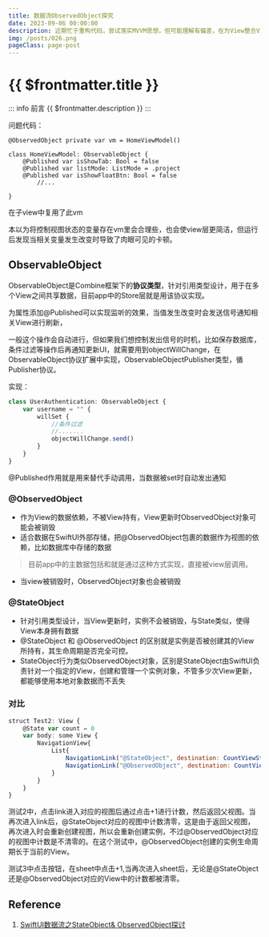 ```yaml
---
title: 数据流ObservedObject探究
date: 2023-09-06 00:00:00
description: 近期忙于重构代码，尝试落实MVVM思想，但可能理解有偏差，在为View整合ViewModel时出现严重卡顿问题，遂研究下ObservedObject和StateObject
img: /posts/026.png
pageClass: page-post
---
```


# {{ $frontmatter.title }} <Badge type="tip" :text="String($frontmatter.date).slice(0,10)" />

::: info 前言
{{ $frontmatter.description }}
:::


问题代码：

```
@ObservedObject private var vm = HomeViewModel()

class HomeViewModel: ObservableObject {
    @Published var isShowTab: Bool = false
    @Published var listMode: ListMode = .project
    @Published var isShowFloatBtn: Bool = false
		//...

}
```
在子view中复用了此vm

本以为将控制视图状态的变量存在vm里会合理些，也会使view层更简洁，但运行后发现当相关变量发生改变时导致了肉眼可见的卡顿。

## ObservableObject

ObservableObject是Combine框架下的**协议类型**，针对引用类型设计，用于在多个View之间共享数据，目前app中的Store层就是用该协议实现。

为属性添加@Published可以实现监听的效果，当值发生改变时会发送信号通知相关View进行刷新，

一般这个操作会自动进行，但如果我们想控制发出信号的时机，比如保存数据库，条件过滤等操作后再通知更新UI，就需要用到objectWillChange，在ObservableObject协议扩展中实现，ObservableObjectPublisher类型，循Publisher协议。

实现：

```jsx
class UserAuthentication: ObservableObject {
    var username = "" {
        willSet {
            //条件过滤
            //.......
            objectWillChange.send()
        }
    }
}
```

@Published作用就是用来替代手动调用，当数据被set时自动发出通知

### ****@ObservedObject****

- 作为View的数据依赖，不被View持有，View更新时ObservedObject对象可能会被销毁
- 适合数据在SwiftUI外部存储，把@ObservedObject包裹的数据作为视图的依赖，比如数据库中存储的数据

> 目前app中的主数据包括和就是通过这种方式实现，直接被view层调用。
> 
- 当view被销毁时，ObservedObject对象也会被销毁

### ****@StateObject****

- 针对引用类型设计，当View更新时，实例不会被销毁，与State类似，使得View本身拥有数据
- @StateObject 和 @ObservedObject 的区别就是实例是否被创建其的View所持有，其生命周期是否完全可控。
- StateObject行为类似ObservedObject对象，区别是StateObject由SwiftUI负责针对一个指定的View，创建和管理一个实例对象，不管多少次View更新，都能够使用本地对象数据而不丢失

### 对比

```jsx
struct Test2: View {
    @State var count = 0
    var body: some View {
        NavigationView{
            List{
                NavigationLink("@StateObject", destination: CountViewState())
                NavigationLink("@ObservedObject", destination: CountViewObserved())
            }
        }
    }
}
```

测试2中，点击link进入对应的视图后通过点击+1进行计数，然后返回父视图。当再次进入link后，@StateObject对应的视图中计数清零，这是由于返回父视图，再次进入时会重新创建视图，所以会重新创建实例，不过@ObservedObject对应的视图中计数是不清零的。在这个测试中，@ObservedObject创建的实例生命周期长于当前的View。

测试3中点击按钮，在sheet中点击+1,当再次进入sheet后，无论是@StateObject还是@ObservedObject对应的View中的计数都被清零。

## Reference

1. [SwiftUI数据流之StateObject& ObservedObject探讨](https://zhuanlan.zhihu.com/p/349079593#:~:text=%E7%9B%B8%E5%90%8C%E7%82%B9%EF%BC%9A%20StateObject%E8%BF%99%E4%B8%AApropertyWrapper%E4%B9%9F%E6%9C%89%E4%B8%80%E4%B8%AA%E8%8C%83%E5%9E%8B%E5%8F%82%E6%95%B0ObjectType%EF%BC%8C%E8%BF%99%E4%B8%AA%E5%8F%82%E6%95%B0%E9%81%B5%E5%BE%AAObservableObject%E5%8D%8F%E8%AE%AE%EF%BC%8C%E8%BF%99%E4%B8%8EObservedObject%E6%98%AF%E5%AE%8C%E5%85%A8%E4%B8%80%E8%87%B4%E7%9A%84%EF%BC%9B%20%E4%B8%A4%E4%B8%AAObject%E9%83%BD%E6%9C%89%E7%9B%B8%E5%90%8C%E7%9A%84%E6%8A%95%E5%BD%B1%E5%B1%9E%E6%80%A7projectedValue%EF%BC%8C%E7%B1%BB%E5%9E%8B%E9%83%BD%E6%98%AF%E5%9C%A8ObservedObject%E4%B8%AD%E5%AE%9A%E4%B9%89%E7%9A%84Wrapper%EF%BC%9B%20%E4%B8%8D%E5%90%8C%E7%82%B9%EF%BC%9A%20StateObject%E4%B8%ADwrappedValue%E6%98%AF%E5%8F%AA%E8%AF%BB%E5%B1%9E%E6%80%A7%EF%BC%8C%E8%80%8CObservedObject%E4%B8%ADwrappedValue%E6%98%AF%E8%AF%BB%E5%86%99%E5%B1%9E%E6%80%A7%EF%BC%9B%20init%E6%96%B9%E6%B3%95%E7%9A%84%E4%B8%8D%E5%90%8C%EF%BC%8CStateObject%E4%B8%AD%20init,%28wrappedValue%20thunk%3A%20%40autoclosure%20%40escaping%20%28%29%20-%3E%20ObjectType%29%20%E6%96%B9%E6%B3%95%E4%BC%A0%E5%85%A5%E5%8F%82%E6%95%B0%E6%94%AF%E6%8C%81%E4%B8%80%E4%B8%AA%E9%97%AD%E5%8C%85%EF%BC%8C%E8%BF%99%E4%B8%AA%E9%97%AD%E5%8C%85%E7%9A%84%E8%BF%94%E5%9B%9E%E7%B1%BB%E5%9E%8B%E6%98%AF%E9%81%B5%E5%BE%AAObservableObject%E5%8D%8F%E8%AE%AE%EF%BC%9BObservedObject%E4%B8%AD%E4%B8%A4%E4%B8%AAinit%E6%96%B9%E6%B3%95%E9%83%BD%E6%98%AF%E7%9B%B4%E6%8E%A5%E4%BC%A0%E5%80%BC%EF%BC%9B)